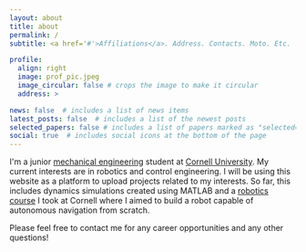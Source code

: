 ```yaml
---
layout: about
title: about
permalink: /
subtitle: <a href='#'>Affiliations</a>. Address. Contacts. Moto. Etc.

profile:
  align: right
  image: prof_pic.jpeg
  image_circular: false # crops the image to make it circular
  address: >

news: false  # includes a list of news items
latest_posts: false  # includes a list of the newest posts
selected_papers: false # includes a list of papers marked as "selected={true}"
social: true  # includes social icons at the bottom of the page
---
```

I'm a junior [mechanical engineering](https://www.mae.cornell.edu/mae) student at [Cornell University](https://www.cornell.edu/). My current interests are in robotics and control engineering. I will be using this website as a platform to upload projects related to my interests. So far, this includes dynamics simulations created using MATLAB and a [robotics course](https://cei-lab.github.io/FastRobots-2023/) I took at Cornell where I aimed to build a robot capable of autonomous navigation from scratch.

Please feel free to contact me for any career opportunities and any other questions!

